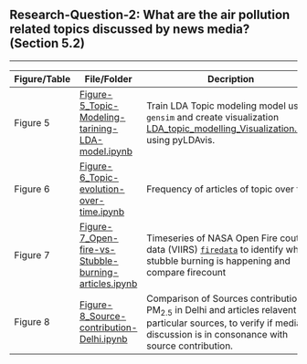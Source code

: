   ## Research-Question-2: What are the air pollution related topics discussed by news media? (Section 5.2)
<hr>

|Figure/Table|File/Folder| Decription |
|--|--|--|
|Figure 5 |[Figure-5_Topic-Modeling-tarining-LDA-model.ipynb](Figure-5_Topic-Modeling-tarining-LDA-model.ipynb)|Train LDA Topic modeling model using `gensim` and create visualization [LDA_topic_modelling_Visualization.html](https://ouranonymoussubmission.github.io/Samachar-News-media-on-air-pollution/Research_Question_2/LDA_Visualization/LDA_topic_modelling_Visualization.html) using pyLDAvis.|
|Figure 6|[Figure-6_Topic-evolution-over-time.ipynb](Figure-6_Topic-evolution-over-time.ipynb)|Frequency of articles of topic over time |
|Figure 7|[Figure-7_Open-fire-vs-Stubble-burning-articles.ipynb](Figure-7_Open-fire-vs-Stubble-burning-articles.ipynb)|Timeseries of NASA Open Fire cout data (VIIRS) [`firedata`](firedata) to identify when stubble burning is happening and compare firecount|
|Figure 8|[Figure-8_Source-contribution-Delhi.ipynb](Figure-8_Source-contribution-Delhi.ipynb)|Comparison of Sources contribution to PM<sub>2.5</sub> in Delhi and articles relavent to particular sources, to verify if media discussion is in consonance with source contribution.|

